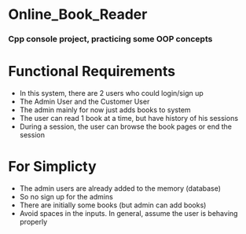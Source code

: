 # Online_Book_Reader
### Cpp console project, practicing some OOP concepts

# Functional Requirements
- In this system, there are 2 users who could login/sign up
- The Admin User and the Customer User
- The admin mainly for now just adds books to system
- The user can read 1 book at a time, but have history of his sessions
- During a session, the user can browse the book pages or end the session

# For Simplicty
- The admin users are already added to the memory (database)
- So no sign up for the admins
- There are initially some books (but admin can add books)
- Avoid spaces in the inputs. In general, assume the user is behaving properly
